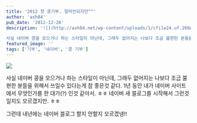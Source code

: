 ```yaml
---
title: '2012 첫 콩기부. 얼마안되지만^^'
author: 'ash84'
pub_date: '2012-12-26'
description: '![](http://ash84.net/wp-content/uploads/1/cfile24.uf.260A814750DABC83214297.jpg)

사실 네이버 콩을 모으거나 하는 스타일이 아닌데, 그래두 없어지는 나보다 조금 불편한 분들을 위해서 쓰일수 있다는게 참 좋은것 같다. 1년 동안 내가 네이버 사이트에서 무엇인가를 한 대가(?) 인것 같아서. ㅎㅎ 네이버 새 블로그를 시작해서 그런것 일지도 모르겠지만. ㅎㅎ'
featured_image: ''
tags: ['기부', '네이버', '콩 기부']
---
```



![](http://ash84.net/wp-content/uploads/1/cfile24.uf.260A814750DABC83214297.jpg)

<span style="font-size: 11pt;">사실 네이버 콩을 모으거나 하는 스타일이 아닌데, 그래두 없어지는 나보다 조금 불편한 분들을 위해서 쓰일수 있다는게 참 좋은것 같다. 1년 동안 내가 네이버 사이트에서 무엇인가를 한 대가(?) 인것 같아서. ㅎㅎ 네이버 새 블로그를 시작해서 그런것 일지도 모르겠지만. ㅎㅎ </span>

<span style="font-size: 11pt;">그런데 내년에는 네이버 블로그 할지 안할지 모르겠넹!!</span>



